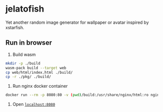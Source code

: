 # jelatofish

Yet another random image generator for wallpaper or avatar inspired by xstarfish.

## Run in browser

1. Build wasm

```bash
mkdir -p ./build
wasm-pack build --target web
cp web/html/index.html ./build/
cp -r ./pkg/ ./build/
```

1. Run nginx docker container

```bash
docker run --rm -p 8080:80 -v (pwd)/build:/usr/share/nginx/html:ro nginx
```

1. Open [`localhost:8080`](http://localhost:8080/)
